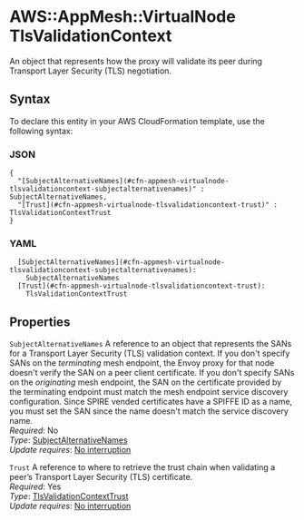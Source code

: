 # AWS::AppMesh::VirtualNode TlsValidationContext<a name="aws-properties-appmesh-virtualnode-tlsvalidationcontext"></a>

An object that represents how the proxy will validate its peer during Transport Layer Security \(TLS\) negotiation\.

## Syntax<a name="aws-properties-appmesh-virtualnode-tlsvalidationcontext-syntax"></a>

To declare this entity in your AWS CloudFormation template, use the following syntax:

### JSON<a name="aws-properties-appmesh-virtualnode-tlsvalidationcontext-syntax.json"></a>

```
{
  "[SubjectAlternativeNames](#cfn-appmesh-virtualnode-tlsvalidationcontext-subjectalternativenames)" : SubjectAlternativeNames,
  "[Trust](#cfn-appmesh-virtualnode-tlsvalidationcontext-trust)" : TlsValidationContextTrust
}
```

### YAML<a name="aws-properties-appmesh-virtualnode-tlsvalidationcontext-syntax.yaml"></a>

```
  [SubjectAlternativeNames](#cfn-appmesh-virtualnode-tlsvalidationcontext-subjectalternativenames): 
    SubjectAlternativeNames
  [Trust](#cfn-appmesh-virtualnode-tlsvalidationcontext-trust): 
    TlsValidationContextTrust
```

## Properties<a name="aws-properties-appmesh-virtualnode-tlsvalidationcontext-properties"></a>

`SubjectAlternativeNames`  <a name="cfn-appmesh-virtualnode-tlsvalidationcontext-subjectalternativenames"></a>
A reference to an object that represents the SANs for a Transport Layer Security \(TLS\) validation context\. If you don't specify SANs on the *terminating* mesh endpoint, the Envoy proxy for that node doesn't verify the SAN on a peer client certificate\. If you don't specify SANs on the *originating* mesh endpoint, the SAN on the certificate provided by the terminating endpoint must match the mesh endpoint service discovery configuration\. Since SPIRE vended certificates have a SPIFFE ID as a name, you must set the SAN since the name doesn't match the service discovery name\.  
*Required*: No  
*Type*: [SubjectAlternativeNames](aws-properties-appmesh-virtualnode-subjectalternativenames.md)  
*Update requires*: [No interruption](https://docs.aws.amazon.com/AWSCloudFormation/latest/UserGuide/using-cfn-updating-stacks-update-behaviors.html#update-no-interrupt)

`Trust`  <a name="cfn-appmesh-virtualnode-tlsvalidationcontext-trust"></a>
A reference to where to retrieve the trust chain when validating a peer’s Transport Layer Security \(TLS\) certificate\.  
*Required*: Yes  
*Type*: [TlsValidationContextTrust](aws-properties-appmesh-virtualnode-tlsvalidationcontexttrust.md)  
*Update requires*: [No interruption](https://docs.aws.amazon.com/AWSCloudFormation/latest/UserGuide/using-cfn-updating-stacks-update-behaviors.html#update-no-interrupt)